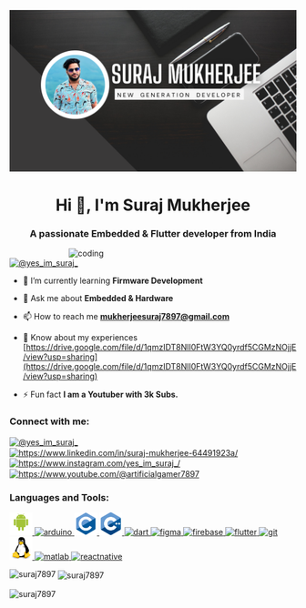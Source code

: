 ![logo](https://github.com/Suraj7897/Suraj7897/blob/main/Black%20Modern%20Vlogger%20YouTube%20Banner.png)
<h1 align="center">Hi 👋, I'm Suraj Mukherjee</h1>
<h3 align="center">A passionate Embedded & Flutter developer from India</h3>
<img align="right" alt="coding" width="400" src="https://miro.medium.com/max/1360/0*7Q3yvSIv_t0ioJ-Z.gif">  

<p align="left"> <a href="https://twitter.com/@yes_im_suraj_" target="blank"><img src="https://img.shields.io/twitter/follow/@yes_im_suraj_?logo=twitter&style=for-the-badge" alt="@yes_im_suraj_" /></a> </p>

- 🌱 I’m currently learning **Firmware Development**

- 💬 Ask me about **Embedded & Hardware**

- 📫 How to reach me **mukherjeesuraj7897@gmail.com**

- 📄 Know about my experiences [https://drive.google.com/file/d/1qmzIDT8NlI0FtW3YQ0yrdf5CGMzNOjjE/view?usp=sharing](https://drive.google.com/file/d/1qmzIDT8NlI0FtW3YQ0yrdf5CGMzNOjjE/view?usp=sharing)

- ⚡ Fun fact **I am a Youtuber with 3k Subs.**

<h3 align="left">Connect with me:</h3>
<p align="left">
<a href="https://twitter.com/@yes_im_suraj_" target="blank"><img align="center" src="https://raw.githubusercontent.com/rahuldkjain/github-profile-readme-generator/master/src/images/icons/Social/twitter.svg" alt="@yes_im_suraj_" height="30" width="40" /></a>
<a href="https://linkedin.com/in/https://www.linkedin.com/in/suraj-mukherjee-64491923a/" target="blank"><img align="center" src="https://raw.githubusercontent.com/rahuldkjain/github-profile-readme-generator/master/src/images/icons/Social/linked-in-alt.svg" alt="https://www.linkedin.com/in/suraj-mukherjee-64491923a/" height="30" width="40" /></a>
<a href="https://instagram.com/https://www.instagram.com/yes_im_suraj_/" target="blank"><img align="center" src="https://raw.githubusercontent.com/rahuldkjain/github-profile-readme-generator/master/src/images/icons/Social/instagram.svg" alt="https://www.instagram.com/yes_im_suraj_/" height="30" width="40" /></a>
<a href="https://www.youtube.com/c/https://www.youtube.com/@artificialgamer7897" target="blank"><img align="center" src="https://raw.githubusercontent.com/rahuldkjain/github-profile-readme-generator/master/src/images/icons/Social/youtube.svg" alt="https://www.youtube.com/@artificialgamer7897" height="30" width="40" /></a>
</p>

<h3 align="left">Languages and Tools:</h3>
<p align="left"> <a href="https://developer.android.com" target="_blank" rel="noreferrer"> <img src="https://raw.githubusercontent.com/devicons/devicon/master/icons/android/android-original-wordmark.svg" alt="android" width="40" height="40"/> </a> <a href="https://www.arduino.cc/" target="_blank" rel="noreferrer"> <img src="https://cdn.worldvectorlogo.com/logos/arduino-1.svg" alt="arduino" width="40" height="40"/> </a> <a href="https://www.cprogramming.com/" target="_blank" rel="noreferrer"> <img src="https://raw.githubusercontent.com/devicons/devicon/master/icons/c/c-original.svg" alt="c" width="40" height="40"/> </a> <a href="https://www.w3schools.com/cpp/" target="_blank" rel="noreferrer"> <img src="https://raw.githubusercontent.com/devicons/devicon/master/icons/cplusplus/cplusplus-original.svg" alt="cplusplus" width="40" height="40"/> </a> <a href="https://dart.dev" target="_blank" rel="noreferrer"> <img src="https://www.vectorlogo.zone/logos/dartlang/dartlang-icon.svg" alt="dart" width="40" height="40"/> </a> <a href="https://www.figma.com/" target="_blank" rel="noreferrer"> <img src="https://www.vectorlogo.zone/logos/figma/figma-icon.svg" alt="figma" width="40" height="40"/> </a> <a href="https://firebase.google.com/" target="_blank" rel="noreferrer"> <img src="https://www.vectorlogo.zone/logos/firebase/firebase-icon.svg" alt="firebase" width="40" height="40"/> </a> <a href="https://flutter.dev" target="_blank" rel="noreferrer"> <img src="https://www.vectorlogo.zone/logos/flutterio/flutterio-icon.svg" alt="flutter" width="40" height="40"/> </a> <a href="https://git-scm.com/" target="_blank" rel="noreferrer"> <img src="https://www.vectorlogo.zone/logos/git-scm/git-scm-icon.svg" alt="git" width="40" height="40"/> </a> <a href="https://www.linux.org/" target="_blank" rel="noreferrer"> <img src="https://raw.githubusercontent.com/devicons/devicon/master/icons/linux/linux-original.svg" alt="linux" width="40" height="40"/> </a> <a href="https://www.mathworks.com/" target="_blank" rel="noreferrer"> <img src="https://upload.wikimedia.org/wikipedia/commons/2/21/Matlab_Logo.png" alt="matlab" width="40" height="40"/> </a> <a href="https://reactnative.dev/" target="_blank" rel="noreferrer"> <img src="https://reactnative.dev/img/header_logo.svg" alt="reactnative" width="40" height="40"/> </a> </p>

<p><img align="left" src="https://github-readme-stats.vercel.app/api/top-langs?username=suraj7897&show_icons=true&locale=en&layout=compact" alt="suraj7897" /></p>

<p>&nbsp;<img align="center" src="https://github-readme-stats.vercel.app/api?username=suraj7897&show_icons=true&locale=en" alt="suraj7897" /></p>

<p><img align="center" src="https://github-readme-streak-stats.herokuapp.com/?user=suraj7897&" alt="suraj7897" /></p>
